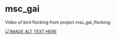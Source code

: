 # msc_gai

Video of bird flocking from project msc_gai_flocking:

[![IMAGE ALT TEXT HERE](http://img.youtube.com/vi/MZAHDNcD-wc/0.jpg)](http://www.youtube.com/watch?v=MZAHDNcD-wc)
